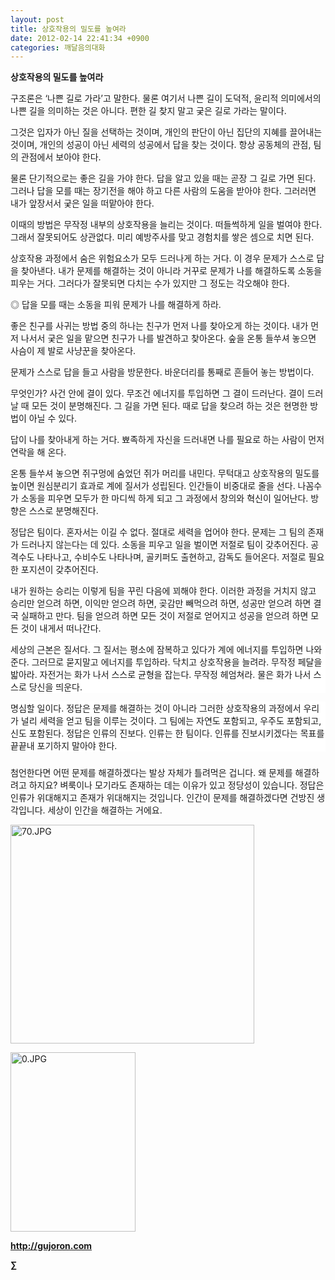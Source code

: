 ```yaml
---
layout: post
title: 상호작용의 밀도를 높여라
date: 2012-02-14 22:41:34 +0900
categories: 깨달음의대화
---
```

  
**상호작용의 밀도를 높여라** 

구조론은 ‘나쁜 길로 가라’고 말한다. 물론 여기서 나쁜 길이 도덕적, 윤리적 의미에서의 나쁜 길을 의미하는 것은 아니다. 편한 길 찾지 말고 궂은 길로 가라는 말이다. 

그것은 입자가 아닌 질을 선택하는 것이며, 개인의 판단이 아닌 집단의 지혜를 끌어내는 것이며, 개인의 성공이 아닌 세력의 성공에서 답을 찾는 것이다. 항상 공동체의 관점, 팀의 관점에서 보아야 한다. 

물론 단기적으로는 좋은 길을 가야 한다. 답을 알고 있을 때는 곧장 그 길로 가면 된다. 그러나 답을 모를 때는 장기전을 해야 하고 다른 사람의 도움을 받아야 한다. 그러러면 내가 앞장서서 궂은 일을 떠맡아야 한다. 

이때의 방법은 무작정 내부의 상호작용을 늘리는 것이다. 떠들썩하게 일을 벌여야 한다. 그래서 잘못되어도 상관없다. 미리 예방주사를 맞고 경험치를 쌓은 셈으로 치면 된다. 

상호작용 과정에서 숨은 위험요소가 모두 드러나게 하는 거다. 이 경우 문제가 스스로 답을 찾아낸다. 내가 문제를 해결하는 것이 아니라 거꾸로 문제가 나를 해결하도록 소동을 피우는 거다. 그러다가 잘못되면 다치는 수가 있지만 그 정도는 각오해야 한다. 

◎ 답을 모를 때는 소동을 피워 문제가 나를 해결하게 하라. 



좋은 친구를 사귀는 방법 중의 하나는 친구가 먼저 나를 찾아오게 하는 것이다. 내가 먼저 나서서 궂은 일을 맡으면 친구가 나를 발견하고 찾아온다. 숲을 온통 들쑤셔 놓으면 사슴이 제 발로 사냥꾼을 찾아온다. 



문제가 스스로 답을 들고 사람을 방문한다. 바운더리를 통째로 흔들어 놓는 방법이다. 



무엇인가? 사건 안에 결이 있다. 무조건 에너지를 투입하면 그 결이 드러난다. 결이 드러날 때 모든 것이 분명해진다. 그 길을 가면 된다. 때로 답을 찾으려 하는 것은 현명한 방법이 아닐 수 있다. 



답이 나를 찾아내게 하는 거다. 뾰족하게 자신을 드러내면 나를 필요로 하는 사람이 먼저 연락을 해 온다. 

온통 들쑤셔 놓으면 쥐구멍에 숨었던 쥐가 머리를 내민다. 무턱대고 상호작용의 밀도를 높이면 원심분리기 효과로 계에 질서가 성립된다. 인간들이 비중대로 줄을 선다. 나꼼수가 소동을 피우면 모두가 한 마디씩 하게 되고 그 과정에서 창의와 혁신이 일어난다. 방향은 스스로 분명해진다. 

정답은 팀이다. 혼자서는 이길 수 없다. 절대로 세력을 업어야 한다. 문제는 그 팀의 존재가 드러나지 않는다는 데 있다. 소동을 피우고 일을 벌이면 저절로 팀이 갖추어진다. 공격수도 나타나고, 수비수도 나타나며, 골키퍼도 출현하고, 감독도 들어온다. 저절로 필요한 포지션이 갖추어진다. 

내가 원하는 승리는 이렇게 팀을 꾸린 다음에 꾀해야 한다. 이러한 과정을 거치지 않고 승리만 얻으려 하면, 이익만 얻으려 하면, 곶감만 빼먹으려 하면, 성공만 얻으려 하면 결국 실패하고 만다. 팀을 얻으려 하면 모든 것이 저절로 얻어지고 성공을 얻으려 하면 모든 것이 내게서 떠나간다. 



<p style="BACKGROUND: #ffffff; mso-pagination: none; mso-padding-alt: 0pt 0pt 0pt 0pt" class="0">
  세상의 근본은 질서다. 그 질서는 평소에 잠복하고 있다가 계에 에너지를 투입하면 나와준다. 그러므로 묻지말고 에너지를 투입하라. 닥치고 상호작용을 늘려라. 무작정 페달을 밟아라. 자전거는 화가 나서 스스로 균형을 잡는다. 무작정 헤엄쳐라. 물은 화가 나서 스스로 당신을 띄운다.
</p>

<p style="BACKGROUND: #ffffff; mso-pagination: none; mso-padding-alt: 0pt 0pt 0pt 0pt" class="0">
</p>

<p style="BACKGROUND: #ffffff; mso-pagination: none; mso-padding-alt: 0pt 0pt 0pt 0pt" class="0">
  명심할 일이다. 정답은 문제를 해결하는 것이 아니라 그러한 상호작용의 과정에서 우리가 널리 세력을 얻고 팀을 이루는 것이다. 그 팀에는 자연도 포함되고, 우주도 포함되고, 신도 포함된다. 정답은 인류의 진보다. 인류는 한 팀이다. 인류를 진보시키겠다는 목표를 끝끝내 포기하지 말아야 한다.
</p>



###



첨언한다면 어떤 문제를 해결하겠다는 발상 자체가 틀려먹은 겁니다. 왜 문제를 해결하려고 하지요? 벼룩이나 모기라도 존재하는 데는 이유가 있고 정당성이 있습니다. 정답은 인류가 위대해지고 존재가 위대해지는 것입니다. 인간이 문제를 해결하겠다면 건방진 생각입니다. 세상이 인간을 해결하는 거에요.





 <img alt="70.JPG" src="assets/attach/images/198/735/238/70.JPG" width="390" height="350" />

  




<a href="?mid=book_minus&act=dispBoardWrite" target="_self"><img alt="0.JPG" src="assets/attach/images/198/668/222/0.JPG" width="200" height="287" /> </a>


  






**http://gujoron.com**  


**∑**
